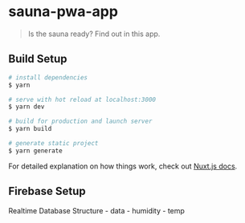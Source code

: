 # sauna-pwa-app

> Is the sauna ready? Find out in this app.

## Build Setup

``` bash
# install dependencies
$ yarn

# serve with hot reload at localhost:3000
$ yarn dev

# build for production and launch server
$ yarn build

# generate static project
$ yarn generate
```

For detailed explanation on how things work, check out [Nuxt.js docs](https://nuxtjs.org).


## Firebase Setup

Realtime Database
Structure 
    - data
        - humidity
        - temp
